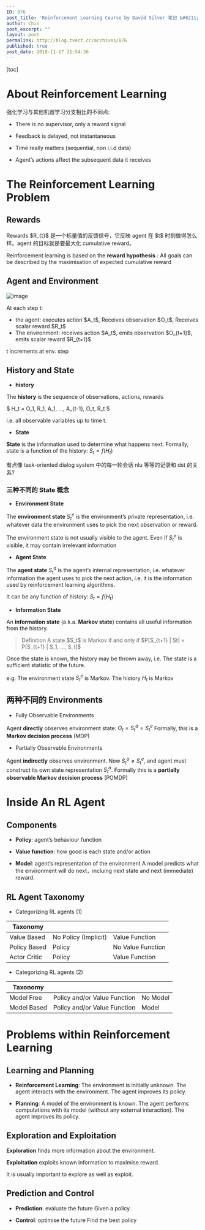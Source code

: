 ```yaml
---
ID: 876
post_title: 'Reinforcement Learning Course by David Silver 笔记 &#8211; Lecture01'
author: Chin
post_excerpt: ""
layout: post
permalink: http://blog.tvect.cc/archives/876
published: true
post_date: 2018-11-17 21:54:36
---
```

[toc]

<!--more-->

<h1>About Reinforcement Learning</h1>

强化学习与其他机器学习分支相比的不同点:

<ul>
<li>There is no supervisor, only a reward signal</p></li>
<li><p>Feedback is delayed, not instantaneous</p></li>
<li><p>Time really matters (sequential, non i.i.d data)</p></li>
<li><p>Agent’s actions affect the subsequent data it receives</p></li>
</ul>

<h1>The Reinforcement Learning Problem</h1>

<h2>Rewards</h2>

<p>Rewards $R_{t}$ 是一个标量值的反馈信号，它反映 agent 在 $t$ 时刻做得怎么样。agent 的目标就是要最大化 cumulative reward。

Reinforcement learning is based on the <strong>reward hypothesis</strong> : All goals can be described by the maximisation of expected cumulative reward

<h2>Agent and Environment</h2>

<img src="https://pic2.zhimg.com/80/v2-2e404ba62b53818c20d1082375903ad1_hd.png" alt="image" />

At each step t:

<ul>
<li>the agent:
executes action $A_t$, Receives observation $O_t$, Receives scalar reward $R_t$</li>
<li>The environment:
receives action $A_t$, emits observation $O_{t+1}$, emits scalar reward $R_{t+1}$</li>
</ul>

t increments at env. step

<h2>History and State</h2>

<ul>
<li><strong>history</strong></li>
</ul>

The <strong>history</strong> is the sequence of observations, actions, rewards

$ H_t = O_1, R_1, A_1, ..., A_{t-1}, O_t, R_t $

i.e. all observable variables up to time t.

<ul>
<li><strong>State</strong></li>
</ul>

<strong>State</strong> is the information used to determine what happens next. Formally, state is a function of the history: $S_t = f(H_t)$

有点像 task-oriented dialog system 中的每一轮会话 nlu 等等的记录和 dst 的关系?

<h3>三种不同的 State 概念</h3>

<ul>
<li><strong>Environment State</strong></li>
</ul>

The <strong>environment state</strong> $S_t^e$ is the environment’s private representation, i.e. whatever data the environment uses to pick the next observation or reward.

The environment state is not usually visible to the agent. Even if $S_t^e$ is visible, it may contain irrelevant information

<ul>
<li><strong>Agent State</strong></li>
</ul>

The <strong>agent state</strong> $S_t^a$ is the agent’s internal representation, i.e. whatever information the agent uses to pick the next action, i.e. it is the information used by reinforcement learning algorithms.

It can be any function of history: $S_t = f(H_t)$

<ul>
<li><strong>Information State</strong></li>
</ul>

An <strong>information state</strong> (a.k.a. <strong>Markov state</strong>) contains all useful information from the history.

<blockquote>
  Definition
  A state $S_t$ is Markov if and only if $P[S_{t+1} | St] = P[S_{t+1} | S_1, ..., S_t]$
</blockquote>

Once the state is known, the history may be thrown away, i.e. The state is a sufficient statistic of the future.

e.g. The environment state $S_t^e$ is Markov. The history $H_t$ is Markov

<h2>两种不同的 Environments</h2>

<ul>
<li>Fully Observable Environments</li>
</ul>

Agent <strong>directly</strong> observes environment state: $O_t = S_t^a = S_t^e$
Formally, this is a <strong>Markov decision process</strong> (MDP)

<ul>
<li>Partially Observable Environments</li>
</ul>

Agent <strong>indirectly</strong> observes environment. Now $S_t^a \neq S_t^e$, and agent must construct its own state representation $S_t^a$.
Formally this is a <strong>partially observable Markov decision process</strong> (POMDP)

<h1>Inside An RL Agent</h1>

<h2>Components</h2>

<ul>
<li><strong>Policy</strong>: agent’s behaviour function</p></li>
<li><p><strong>Value function</strong>: how good is each state and/or action</p></li>
<li><p><strong>Model</strong>: agent’s representation of the environment
A model predicts what the environment will do next，incluing next state and next (immediate) reward.</p></li>
</ul>

<h2>RL Agent Taxonomy</h2>

<ul>
<li>Categorizing RL agents (1)</li>
</ul>

<table>
<thead>
<tr>
  <th>Taxonomy</th>
  <th></th>
  <th></th>
</tr>
</thead>
<tbody>
<tr>
  <td>Value Based</td>
  <td>No Policy (Implicit)</td>
  <td>Value Function</td>
</tr>
<tr>
  <td>Policy Based</td>
  <td>Policy</td>
  <td>No Value Function</td>
</tr>
<tr>
  <td>Actor Critic</td>
  <td>Policy</td>
  <td>Value Function</td>
</tr>
</tbody>
</table>

<ul>
<li>Categorizing RL agents (2)</li>
</ul>

<table>
<thead>
<tr>
  <th>Taxonomy</th>
  <th></th>
  <th></th>
</tr>
</thead>
<tbody>
<tr>
  <td>Model Free</td>
  <td>Policy and/or Value Function</td>
  <td>No Model</td>
</tr>
<tr>
  <td>Model Based</td>
  <td>Policy and/or Value Function</td>
  <td>Model</td>
</tr>
</tbody>
</table>

<h1>Problems within Reinforcement Learning</h1>

<h2><strong>Learning and Planning</strong></h2>

<ul>
<li><p><strong>Reinforcement Learning</strong>:
The environment is initially unknown. The agent interacts with the environment. The agent improves its policy.</p></li>
<li><p><strong>Planning</strong>:
A model of the environment is known. The agent performs computations with its model (without any external interaction). The agent improves its policy.</p></li>
</ul>

<h2>Exploration and Exploitation</h2>

<p><strong>Exploration</strong> finds more information about the environment.

<strong>Exploitation</strong> exploits known information to maximise reward.

It is usually important to explore as well as exploit.

<h2>Prediction and Control</h2>

<ul>
<li><p><strong>Prediction</strong>: evaluate the future
Given a policy</p></li>
<li><p><strong>Control</strong>: optimise the future
Find the best policy</p></li>
</ul>